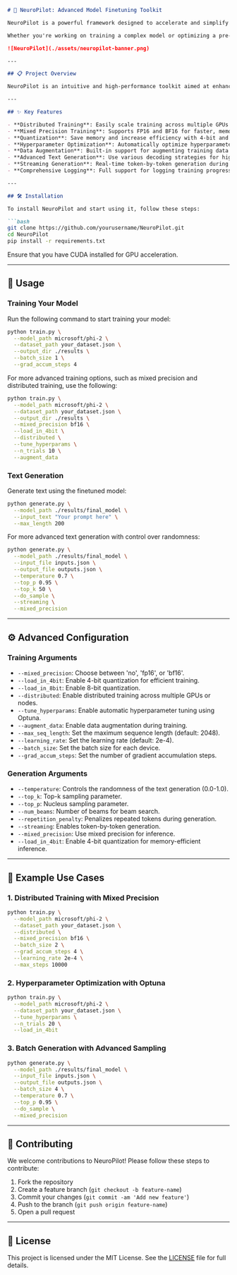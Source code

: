 ```markdown
# 🚀 NeuroPilot: Advanced Model Finetuning Toolkit

NeuroPilot is a powerful framework designed to accelerate and simplify the process of finetuning large language models. With support for distributed training, mixed precision, hyperparameter optimization, and advanced quantization techniques, NeuroPilot empowers machine learning engineers to train and optimize models with ease and efficiency.

Whether you're working on training a complex model or optimizing a pre-trained model like Phi-2, NeuroPilot offers the flexibility and power you need to achieve superior results.

![NeuroPilot](./assets/neuropilot-banner.png)

---

## 📋 Project Overview

NeuroPilot is an intuitive and high-performance toolkit aimed at enhancing the finetuning process for language models. By incorporating powerful features such as Optuna-based hyperparameter tuning, mixed precision training, and flexible quantization options (4-bit, 8-bit), NeuroPilot ensures an efficient, scalable, and optimal model training workflow. The toolkit is designed to handle the computational demands of large-scale machine learning projects and is flexible enough for various model architectures and configurations.

---

## ✨ Key Features

- **Distributed Training**: Easily scale training across multiple GPUs or machines.
- **Mixed Precision Training**: Supports FP16 and BF16 for faster, memory-efficient training.
- **Quantization**: Save memory and increase efficiency with 4-bit and 8-bit quantization.
- **Hyperparameter Optimization**: Automatically optimize hyperparameters using Optuna.
- **Data Augmentation**: Built-in support for augmenting training data to enhance model robustness.
- **Advanced Text Generation**: Use various decoding strategies for high-quality text generation.
- **Streaming Generation**: Real-time token-by-token generation during inference.
- **Comprehensive Logging**: Full support for logging training progress, errors, and performance metrics.

---

## 🛠 Installation

To install NeuroPilot and start using it, follow these steps:

```bash
git clone https://github.com/yourusername/NeuroPilot.git
cd NeuroPilot
pip install -r requirements.txt
```

Ensure that you have CUDA installed for GPU acceleration.

---

## 🚀 Usage

### Training Your Model

Run the following command to start training your model:

```bash
python train.py \
  --model_path microsoft/phi-2 \
  --dataset_path your_dataset.json \
  --output_dir ./results \
  --batch_size 1 \
  --grad_accum_steps 4
```

For more advanced training options, such as mixed precision and distributed training, use the following:

```bash
python train.py \
  --model_path microsoft/phi-2 \
  --dataset_path your_dataset.json \
  --output_dir ./results \
  --mixed_precision bf16 \
  --load_in_4bit \
  --distributed \
  --tune_hyperparams \
  --n_trials 10 \
  --augment_data
```

### Text Generation

Generate text using the finetuned model:

```bash
python generate.py \
  --model_path ./results/final_model \
  --input_text "Your prompt here" \
  --max_length 200
```

For more advanced text generation with control over randomness:

```bash
python generate.py \
  --model_path ./results/final_model \
  --input_file inputs.json \
  --output_file outputs.json \
  --temperature 0.7 \
  --top_p 0.95 \
  --top_k 50 \
  --do_sample \
  --streaming \
  --mixed_precision
```

---

## ⚙️ Advanced Configuration

### Training Arguments

- `--mixed_precision`: Choose between 'no', 'fp16', or 'bf16'.
- `--load_in_4bit`: Enable 4-bit quantization for efficient training.
- `--load_in_8bit`: Enable 8-bit quantization.
- `--distributed`: Enable distributed training across multiple GPUs or nodes.
- `--tune_hyperparams`: Enable automatic hyperparameter tuning using Optuna.
- `--augment_data`: Enable data augmentation during training.
- `--max_seq_length`: Set the maximum sequence length (default: 2048).
- `--learning_rate`: Set the learning rate (default: 2e-4).
- `--batch_size`: Set the batch size for each device.
- `--grad_accum_steps`: Set the number of gradient accumulation steps.

### Generation Arguments

- `--temperature`: Controls the randomness of the text generation (0.0-1.0).
- `--top_k`: Top-k sampling parameter.
- `--top_p`: Nucleus sampling parameter.
- `--num_beams`: Number of beams for beam search.
- `--repetition_penalty`: Penalizes repeated tokens during generation.
- `--streaming`: Enables token-by-token generation.
- `--mixed_precision`: Use mixed precision for inference.
- `--load_in_4bit`: Enable 4-bit quantization for memory-efficient inference.

---

## 🎯 Example Use Cases

### 1. **Distributed Training with Mixed Precision**

```bash
python train.py \
  --model_path microsoft/phi-2 \
  --dataset_path your_dataset.json \
  --distributed \
  --mixed_precision bf16 \
  --batch_size 2 \
  --grad_accum_steps 4 \
  --learning_rate 2e-4 \
  --max_steps 10000
```

### 2. **Hyperparameter Optimization with Optuna**

```bash
python train.py \
  --model_path microsoft/phi-2 \
  --dataset_path your_dataset.json \
  --tune_hyperparams \
  --n_trials 20 \
  --load_in_4bit
```

### 3. **Batch Generation with Advanced Sampling**

```bash
python generate.py \
  --model_path ./results/final_model \
  --input_file inputs.json \
  --output_file outputs.json \
  --batch_size 4 \
  --temperature 0.7 \
  --top_p 0.95 \
  --do_sample \
  --mixed_precision
```

---

## 🤝 Contributing

We welcome contributions to NeuroPilot! Please follow these steps to contribute:

1. Fork the repository
2. Create a feature branch (`git checkout -b feature-name`)
3. Commit your changes (`git commit -am 'Add new feature'`)
4. Push to the branch (`git push origin feature-name`)
5. Open a pull request

---

## 📄 License

This project is licensed under the MIT License. See the [LICENSE](LICENSE) file for full details.

